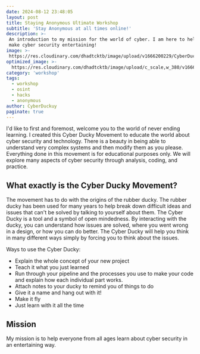```yaml
---
date: 2024-08-12 23:48:05
layout: post
title: Staying Anonymous Ultimate Workshop
subtitle: 'Stay Anonymous at all times online!'
description: >-
 An introduction to my mission for the world of cyber. I am here to help
 make cyber security entertaining! 
image: >-
 https://res.cloudinary.com/dhadtcktb/image/upload/v1666200229/CyberDucky/pexels-cottonbro-8721342_ktxs5g.jpg
optimized_image: >-
  https://res.cloudinary.com/dhadtcktb/image/upload/c_scale,w_380/v1666200229/CyberDucky/pexels-cottonbro-8721342_ktxs5g.jpg
category: 'workshop'
tags:
  - workshop
  - osint
  - hacks
  - anonymous
author: CyberDuckuy
paginate: true
---
```

I'd like to first and foremost, welcome you to the world of never ending learning. 
I created this Cyber Ducky Movement to educate the world about cyber security and technology. There
is a beauty in being able to understand very complex systems and then modify
them as you please. Everything done in this movement is for 
educational purposes only. We will explore many aspects of cyber security
through analysis, coding, and practice. 

## What exactly is the Cyber Ducky Movement?

The movement has to do with the origins of the rubber ducky. The rubber ducky has been used for many years to help break down
difficult ideas and issues that can't be solved by talking to yourself about them. The Cyber Ducky is a tool and a symbol of
open mindedness. By interacting with the ducky, you can understand how issues are solved, where you went wrong in a design, or 
how you can do better. The Cyber Ducky will help you think in many different ways simply by forcing you to think about the issues. 

Ways to use the Cyber Ducky:

* Explain the whole concept of your new project
* Teach it what you just learned
* Run through your pipeline and the processes you use to 
make your code and explain how each individual part works. 
* Attach notes to your ducky to remind you of things to do
* Give it a name and hang out with it! 
* Make it fly
* Just learn with it all the time

## Mission

My mission is to help everyone from all ages learn about cyber security in an entertaining way. 
